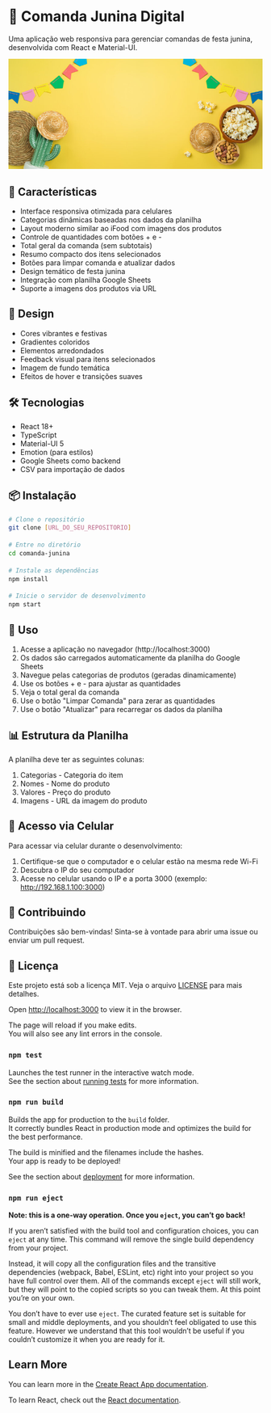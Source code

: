# 🎉 Comanda Junina Digital

Uma aplicação web responsiva para gerenciar comandas de festa junina, desenvolvida com React e Material-UI.

![Comanda Junina Preview](./src/img/360_F_499624311_uftK1Z2520YNj8woSkAi7CQ8CZavrSHh.jpg)

## 📱 Características

- Interface responsiva otimizada para celulares
- Categorias dinâmicas baseadas nos dados da planilha
- Layout moderno similar ao iFood com imagens dos produtos
- Controle de quantidades com botões + e -
- Total geral da comanda (sem subtotais)
- Resumo compacto dos itens selecionados
- Botões para limpar comanda e atualizar dados
- Design temático de festa junina
- Integração com planilha Google Sheets
- Suporte a imagens dos produtos via URL

## 🎨 Design

- Cores vibrantes e festivas
- Gradientes coloridos
- Elementos arredondados
- Feedback visual para itens selecionados
- Imagem de fundo temática
- Efeitos de hover e transições suaves

## 🛠️ Tecnologias

- React 18+
- TypeScript
- Material-UI 5
- Emotion (para estilos)
- Google Sheets como backend
- CSV para importação de dados

## 📦 Instalação

```bash
# Clone o repositório
git clone [URL_DO_SEU_REPOSITORIO]

# Entre no diretório
cd comanda-junina

# Instale as dependências
npm install

# Inicie o servidor de desenvolvimento
npm start
```

## 🚀 Uso

1. Acesse a aplicação no navegador (http://localhost:3000)
2. Os dados são carregados automaticamente da planilha do Google Sheets
3. Navegue pelas categorias de produtos (geradas dinamicamente)
4. Use os botões + e - para ajustar as quantidades
5. Veja o total geral da comanda
6. Use o botão "Limpar Comanda" para zerar as quantidades
7. Use o botão "Atualizar" para recarregar os dados da planilha

## 📊 Estrutura da Planilha

A planilha deve ter as seguintes colunas:
1. Categorias - Categoria do item
2. Nomes - Nome do produto
3. Valores - Preço do produto
4. Imagens - URL da imagem do produto

## 📱 Acesso via Celular

Para acessar via celular durante o desenvolvimento:

1. Certifique-se que o computador e o celular estão na mesma rede Wi-Fi
2. Descubra o IP do seu computador
3. Acesse no celular usando o IP e a porta 3000 (exemplo: http://192.168.1.100:3000)

## 🤝 Contribuindo

Contribuições são bem-vindas! Sinta-se à vontade para abrir uma issue ou enviar um pull request.

## 📄 Licença

Este projeto está sob a licença MIT. Veja o arquivo [LICENSE](LICENSE) para mais detalhes.

Open [http://localhost:3000](http://localhost:3000) to view it in the browser.

The page will reload if you make edits.\
You will also see any lint errors in the console.

### `npm test`

Launches the test runner in the interactive watch mode.\
See the section about [running tests](https://facebook.github.io/create-react-app/docs/running-tests) for more information.

### `npm run build`

Builds the app for production to the `build` folder.\
It correctly bundles React in production mode and optimizes the build for the best performance.

The build is minified and the filenames include the hashes.\
Your app is ready to be deployed!

See the section about [deployment](https://facebook.github.io/create-react-app/docs/deployment) for more information.

### `npm run eject`

**Note: this is a one-way operation. Once you `eject`, you can’t go back!**

If you aren’t satisfied with the build tool and configuration choices, you can `eject` at any time. This command will remove the single build dependency from your project.

Instead, it will copy all the configuration files and the transitive dependencies (webpack, Babel, ESLint, etc) right into your project so you have full control over them. All of the commands except `eject` will still work, but they will point to the copied scripts so you can tweak them. At this point you’re on your own.

You don’t have to ever use `eject`. The curated feature set is suitable for small and middle deployments, and you shouldn’t feel obligated to use this feature. However we understand that this tool wouldn’t be useful if you couldn’t customize it when you are ready for it.

## Learn More

You can learn more in the [Create React App documentation](https://facebook.github.io/create-react-app/docs/getting-started).

To learn React, check out the [React documentation](https://reactjs.org/).
